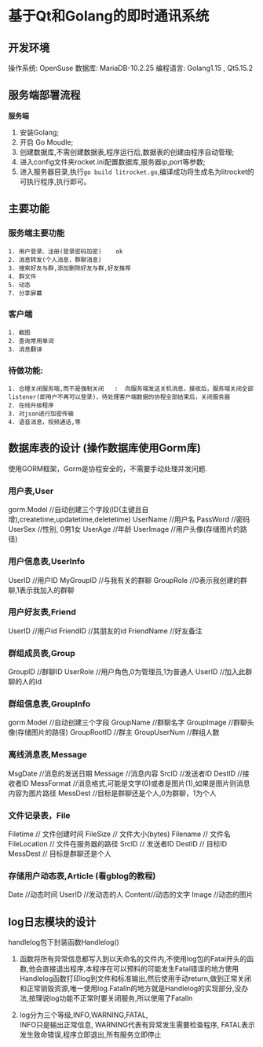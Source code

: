 # 基于Qt和Golang的即时通讯系统

## 开发环境

操作系统:  OpenSuse
数据库:    MariaDB-10.2.25
编程语言:  Golang1.15 , Qt5.15.2

## 服务端部署流程

**服务端**

1. 安装Golang;
2. 开启 Go Moudle;
4. 创建数据库,不需创建数据表,程序运行后,数据表的创建由程序自动管理;
5. 进入config文件夹rocket.ini配置数据库,服务器ip,port等参数;
6. 进入服务器目录,执行`go build litrocket.go`,编译成功将生成名为litrocket的可执行程序,执行即可。


## 主要功能
### 服务端主要功能
	1. 用户登录、注册(登录密码加密)    ok  
	2. 消息转发(个人消息，群聊消息)      
	3. 搜索好友与群,添加删除好友与群,好友推荐
	4. 群文件
	5. 动态
	7. 分享屏幕

### 客户端
	1. 截图
	2. 查询常用单词
	3. 消息翻译


### 待做功能:
	1. 合理关闭服务端,而不是强制关闭   :  向服务端发送关机消息，接收后，服务端关闭全部listener(即用户不再可以登录)，待处理客户端数据的协程全部结束后，关闭服务器
	2. 在线升级程序
	3. 对json进行加密传输
	4. 语音消息，视频通话,等



## 数据库表的设计   (操作数据库使用Gorm库)

使用GORM框架，Gorm是协程安全的，不需要手动处理并发问题.

### 用户表,User
gorm.Model  //自动创建三个字段(ID(主键且自增),createtime,updatetime,deletetime)
UserName    //用户名
PassWord    //密码
UserSex     //性别,  0男1女
UserAge     //年龄
UserImage   //用户头像(存储图片的路径)

### 用户信息表,UserInfo
UserID      //用户ID
MyGroupID   //与我有关的群聊
GroupRole   //0表示我创建的群聊,1表示我加入的群聊

### 用户好友表,Friend
UserID      //用户id
FriendID    //其朋友的id
FriendName  //好友备注

### 群组成员表,Group
GroupID     //群聊ID
UserRole    //用户角色,0为管理员,1为普通人
UserID      //加入此群聊的人的id

### 群组信息表,GroupInfo
gorm.Model  //自动创建三个字段
GroupName   //群聊名字
GroupImage  //群聊头像(存储图片的路径)
GroupRootID //群主
GroupUserNum  //群组人数

### 离线消息表,Message
MsgDate     //消息的发送日期
Message    //消息内容
SrcID      //发送者ID
DestID     //接收者ID
MessFormat //消息格式,可能是文字(0)或者是图片(1),如果是图片则消息内容为图片路径
MessDest   //目标是群聊还是个人,0为群聊，1为个人

### 文件记录表，File
Filetime   // 文件创建时间
FileSize   // 文件大小(bytes)
Filename   // 文件名
FileLocation // 文件在服务器的路径
SrcID      // 发送者ID
DestID     // 目标ID
MessDest   // 目标是群聊还是个人

### 存储用户动态表,Article      (看gblog的教程)
Date   //动态时间
UserID //发动态的人
Content//动态的文字
Image  //动态的图片


## log日志模块的设计

   handlelog包下封装函数Handlelog()
   
   1. 函数将所有异常信息都写入到以天命名的文件内,不使用log包的Fatal开头的函数,他会直接退出程序,本程序在可以预料的可能发生Fatal错误的地方使用Handlelog函数打印log到文件和标准输出,然后使用手动return,做到正常关闭和正常销毁资源,唯一使用log.Fatalln的地方就是Handlelog的实现部分,没办法,按理说log功能不正常时要关闭服务,所以使用了Fatalln

   2. log分为三个等级,INFO,WARNING,FATAL,  
		INFO只是输出正常信息,
		WARNING代表有异常发生需要检查程序,
		FATAL表示发生致命错误,程序立即退出,所有服务立即停止
